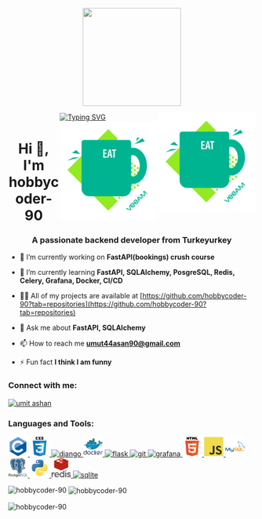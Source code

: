 <p align="center"><img align="center" width="200" height="200" src="https://media.licdn.com/dms/image/v2/D4D03AQFY5d0r8QMR4g/profile-displayphoto-shrink_800_800/B4DZRC2wfnG4Ac-/0/1736288438819?e=1741824000&v=beta&t=oZD7L1ka_M7xY0rwU24W9niMWWNPNfJt_Jp-ugp0jWg" /></p>

<div align="center">
 <a href="https://github.com/hobbycoder-90">
  <img src="https://readme-typing-svg.demolab.com?font=Fira+Code&size=28&duration=3000&pause=500&center=true&vCenter=true&width=435&lines=%e2%9c%a8+Ümit+Aşan+%e2%9c%a8;%f0%9f%93%9a+Software+Developer+%f0%9f%92%bb;Welcome+To+My+Profile+%f0%9f%91%80" alt="Typing SVG" />
   <img src="https://github.com/hobbycoder-90/hobbycoder-90/blob/main/img/EatCoffeeCodeRepeat.gif" alt="Coding" width=200 height=200 align="right">
 </a>
</div>

<img src="https://github.com/hobbycoder-90/hobbycoder-90/blob/main/img/EatCoffeeCodeRepeat.gif" alt="Coding" width=200 height=200 align="right">

<h1 align="center">Hi 👋, I'm hobbycoder-90</h1>
<h3 align="center">A passionate backend developer from Turkeyurkey</h3>

- 🔭 I’m currently working on **FastAPI(bookings) crush course**

- 🌱 I’m currently learning **FastAPI, SQLAlchemy, PosgreSQL, Redis, Celery, Grafana, Docker, CI/CD**

- 👨‍💻 All of my projects are available at [https://github.com/hobbycoder-90?tab=repositories](https://github.com/hobbycoder-90?tab=repositories)

- 💬 Ask me about **FastAPI, SQLAlchemy**

- 📫 How to reach me **umut44asan90@gmail.com**

- ⚡ Fun fact **I think I am funny**

<h3 align="left">Connect with me:</h3>
<p align="left">
<a href="https://linkedin.com/in/umit ashan" target="blank"><img align="center" src="https://raw.githubusercontent.com/rahuldkjain/github-profile-readme-generator/master/src/images/icons/Social/linked-in-alt.svg" alt="umit ashan" height="30" width="40" /></a>
</p>

<h3 align="left">Languages and Tools:</h3>
<p align="left"> <a href="https://www.cprogramming.com/" target="_blank" rel="noreferrer"> <img src="https://raw.githubusercontent.com/devicons/devicon/master/icons/c/c-original.svg" alt="c" width="40" height="40"/> </a> <a href="https://www.w3schools.com/css/" target="_blank" rel="noreferrer"> <img src="https://raw.githubusercontent.com/devicons/devicon/master/icons/css3/css3-original-wordmark.svg" alt="css3" width="40" height="40"/> </a> <a href="https://www.djangoproject.com/" target="_blank" rel="noreferrer"> <img src="https://cdn.worldvectorlogo.com/logos/django.svg" alt="django" width="40" height="40"/> </a> <a href="https://www.docker.com/" target="_blank" rel="noreferrer"> <img src="https://raw.githubusercontent.com/devicons/devicon/master/icons/docker/docker-original-wordmark.svg" alt="docker" width="40" height="40"/> </a> <a href="https://flask.palletsprojects.com/" target="_blank" rel="noreferrer"> <img src="https://www.vectorlogo.zone/logos/pocoo_flask/pocoo_flask-icon.svg" alt="flask" width="40" height="40"/> </a> <a href="https://git-scm.com/" target="_blank" rel="noreferrer"> <img src="https://www.vectorlogo.zone/logos/git-scm/git-scm-icon.svg" alt="git" width="40" height="40"/> </a> <a href="https://grafana.com" target="_blank" rel="noreferrer"> <img src="https://www.vectorlogo.zone/logos/grafana/grafana-icon.svg" alt="grafana" width="40" height="40"/> </a> <a href="https://www.w3.org/html/" target="_blank" rel="noreferrer"> <img src="https://raw.githubusercontent.com/devicons/devicon/master/icons/html5/html5-original-wordmark.svg" alt="html5" width="40" height="40"/> </a> <a href="https://developer.mozilla.org/en-US/docs/Web/JavaScript" target="_blank" rel="noreferrer"> <img src="https://raw.githubusercontent.com/devicons/devicon/master/icons/javascript/javascript-original.svg" alt="javascript" width="40" height="40"/> </a> <a href="https://www.mysql.com/" target="_blank" rel="noreferrer"> <img src="https://raw.githubusercontent.com/devicons/devicon/master/icons/mysql/mysql-original-wordmark.svg" alt="mysql" width="40" height="40"/> </a> <a href="https://www.postgresql.org" target="_blank" rel="noreferrer"> <img src="https://raw.githubusercontent.com/devicons/devicon/master/icons/postgresql/postgresql-original-wordmark.svg" alt="postgresql" width="40" height="40"/> </a> <a href="https://www.python.org" target="_blank" rel="noreferrer"> <img src="https://raw.githubusercontent.com/devicons/devicon/master/icons/python/python-original.svg" alt="python" width="40" height="40"/> </a> <a href="https://redis.io" target="_blank" rel="noreferrer"> <img src="https://raw.githubusercontent.com/devicons/devicon/master/icons/redis/redis-original-wordmark.svg" alt="redis" width="40" height="40"/> </a> <a href="https://www.sqlite.org/" target="_blank" rel="noreferrer"> <img src="https://www.vectorlogo.zone/logos/sqlite/sqlite-icon.svg" alt="sqlite" width="40" height="40"/> </a> </p>

<p><img align="left" src="https://github-readme-stats.vercel.app/api/top-langs?username=hobbycoder-90&show_icons=true&locale=en&layout=compact" alt="hobbycoder-90" /></p>

<p>&nbsp;<img align="center" src="https://github-readme-stats.vercel.app/api?username=hobbycoder-90&show_icons=true&locale=en" alt="hobbycoder-90" /></p>

<p><img align="center" src="https://github-readme-streak-stats.herokuapp.com/?user=hobbycoder-90&" alt="hobbycoder-90" /></p>
